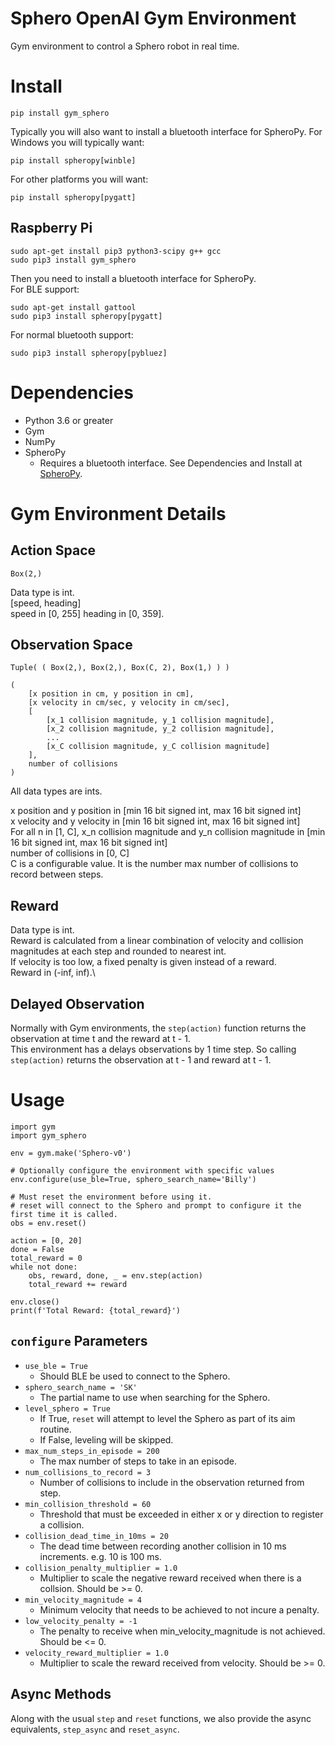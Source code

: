 # Sphero OpenAI Gym Environment
Gym environment to control a Sphero robot in real time.

# Install
```
pip install gym_sphero
```

Typically you will also want to install a bluetooth interface for SpheroPy.
For Windows you will typically want:
```
pip install spheropy[winble]
```
For other platforms you will want:
```
pip install spheropy[pygatt]
```

## Raspberry Pi
```
sudo apt-get install pip3 python3-scipy g++ gcc
sudo pip3 install gym_sphero
```
Then you need to install a bluetooth interface for SpheroPy.\
For BLE support:
```
sudo apt-get install gattool
sudo pip3 install spheropy[pygatt]
```
For normal bluetooth support:
```
sudo pip3 install spheropy[pybluez]
```

# Dependencies

- Python 3.6 or greater
- Gym
- NumPy
- SpheroPy
    - Requires a bluetooth interface. See Dependencies and Install at [SpheroPy](https://github.com/irvinec/SpheroPy).

# Gym Environment Details

## Action Space
`Box(2,)`

Data type is int.\
[speed, heading]\
speed in [0, 255]
heading in [0, 359].

## Observation Space
`Tuple( ( Box(2,), Box(2,), Box(C, 2), Box(1,) ) )`

```
(
    [x position in cm, y position in cm],
    [x velocity in cm/sec, y velocity in cm/sec],
    [
        [x_1 collision magnitude, y_1 collision magnitude],
        [x_2 collision magnitude, y_2 collision magnitude],
        ...
        [x_C collision magnitude, y_C collision magnitude]
    ],
    number of collisions
)
```
All data types are ints.

x position and y position in [min 16 bit signed int, max 16 bit signed int]\
x velocity and y velocity in [min 16 bit signed int, max 16 bit signed int]\
For all n in [1, C], x_n collision magnitude and y_n collision magnitude in [min 16 bit signed int, max 16 bit signed int]\
number of collisions in [0, C]\
C is a configurable value. It is the number max number of collisions to record between steps.

## Reward
Data type is int.\
Reward is calculated from a linear combination of velocity and collision magnitudes at each step and rounded to nearest int.\
If velocity is too low, a fixed penalty is given instead of a reward.\
Reward in (-inf, inf).\

## Delayed Observation
Normally with Gym environments, the `step(action)` function returns the observation at time t and the reward at t - 1.\
This environment has a delays observations by 1 time step. So calling `step(action)` returns the observation at t - 1 and reward at t - 1.

# Usage
```
import gym
import gym_sphero

env = gym.make('Sphero-v0')

# Optionally configure the environment with specific values
env.configure(use_ble=True, sphero_search_name='Billy')

# Must reset the environment before using it.
# reset will connect to the Sphero and prompt to configure it the first time it is called.
obs = env.reset()

action = [0, 20]
done = False
total_reward = 0
while not done:
    obs, reward, done, _ = env.step(action)
    total_reward += reward

env.close()
print(f'Total Reward: {total_reward}')
```

## `configure` Parameters
- `use_ble = True`
    - Should BLE be used to connect to the Sphero.
- `sphero_search_name = 'SK'`
    - The partial name to use when searching for the Sphero.
- `level_sphero = True`
    - If True, `reset` will attempt to level the Sphero as part of its aim routine.
    - If False, leveling will be skipped.
- `max_num_steps_in_episode = 200`
    - The max number of steps to take in an episode.
- `num_collisions_to_record = 3`
    - Number of collisions to include in the observation returned from step.
- `min_collision_threshold = 60`
    - Threshold that must be exceeded in either x or y direction to register a collision.
- `collision_dead_time_in_10ms = 20`
    - The dead time between recording another collision in 10 ms increments. e.g. 10 is 100 ms.
- `collision_penalty_multiplier = 1.0`
    - Multiplier to scale the negative reward received when there is a collsion. Should be >= 0.
- `min_velocity_magnitude = 4`
    - Minimum velocity that needs to be achieved to not incure a penalty.
- `low_velocity_penalty = -1`
    - The penalty to receive when min_velocity_magnitude is not achieved. Should be <= 0.
- `velocity_reward_multiplier = 1.0`
    - Multiplier to scale the reward received from velocity. Should be >= 0.

## Async Methods
Along with the usual `step` and `reset` functions, we also provide the async equivalents, `step_async` and `reset_async`.
